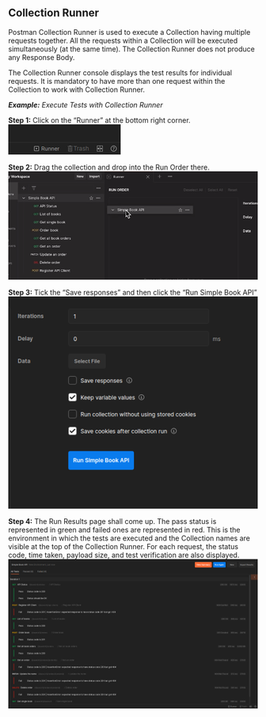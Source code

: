 ## Collection Runner

Postman Collection Runner is used to execute a Collection having multiple requests together. All the requests within a Collection will be executed simultaneously (at the same time). The Collection Runner does not produce any Response Body.<br/>

The Collection Runner console displays the test results for individual requests. It is mandatory to have more than one request within the Collection to work with Collection Runner.<br/>


**_Example:_** _Execute Tests with Collection Runner_<br/>

**Step 1:** Click on the “Runner” at the bottom right corner.<br/>
![CR_Step1.png](https://github.com/lmx97/Postman_Beginners_Tutorial/blob/main/image/Collection_Runner/CR_Step1.png)<br/>


**Step 2:** Drag the collection and drop into the Run Order there.<br/>
![CR_Step2.png](https://github.com/lmx97/Postman_Beginners_Tutorial/blob/main/image/Collection_Runner/CR_Step2.png)<br/>


**Step 3:** Tick the “Save responses” and then click the “Run Simple Book API”<br/>
![CR_Step3.png](https://github.com/lmx97/Postman_Beginners_Tutorial/blob/main/image/Collection_Runner/CR_Step3.png)<br/>


**Step 4:** The Run Results page shall come up. The pass status is represented in green and failed ones are represented in red. This is the environment in which the tests are executed and the Collection names are visible at the top of the Collection Runner. For each request, the status code, time taken, payload size, and test verification are also displayed.<br/>
![CR_Step4.png](https://github.com/lmx97/Postman_Beginners_Tutorial/blob/main/image/Collection_Runner/CR_Step4.png)